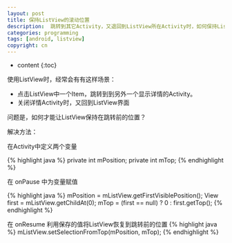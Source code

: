 ```yaml
---
layout: post
title: 保持ListView的滚动位置
description:  跳转到其它Activity，又退回到ListView所在Activity时，如何保持ListView的滚动位置？
categories: programming
tags: [android, listview]
copyright: cn
---
```


* content
{:toc}

使用ListView时，经常会有有这样场景：

* 点击ListView中一个Item，跳转到到另外一个显示详情的Activity。
* 关闭详情Activity时，又回到ListView界面

问题是，如何才能让ListView保持在跳转前的位置？

解决方法：

在Activity中定义两个变量

{% highlight java %}
private int mPosition;
private int mTop;
{% endhighlight %}

在 onPause 中为变量赋值

{% highlight java %}
mPosition = mListView.getFirstVisiblePosition();
View first = mListView.getChildAt(0);
mTop = (first == null) ? 0 : first.getTop();
{% endhighlight %}

在 onResume 利用保存的值将ListView恢复到跳转前的位置
{% highlight java %}
mListView.setSelectionFromTop(mPosition, mTop);
{% endhighlight %}

